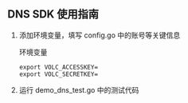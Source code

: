 ## DNS SDK 使用指南

1. 添加环境变量，填写 config.go 中的账号等关键信息
   
   环境变量
   ```
   export VOLC_ACCESSKEY=
   export VOLC_SECRETKEY=
   ```
2. 运行 demo_dns_test.go 中的测试代码